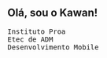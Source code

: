 ## Olá, sou o Kawan!
<kbd>Instituto Proa</kbd><br>
<kbd>Etec de ADM</kbd><br>
<kbd>Desenvolvimento Mobile<kbd><br>


<!--
**KawanTurchiai/KawanTurchiai** is a ✨ _special_ ✨ repository because its `README.md` (this file) appears on your GitHub profile.

Here are some ideas to get you started:

- 🔭 I’m currently working on ...
- 🌱 I’m currently learning ...
- 👯 I’m looking to collaborate on ...
- 🤔 I’m looking for help with ...
- 💬 Ask me about ...
- 📫 How to reach me: ...
- 😄 Pronouns: ...
- ⚡ Fun fact: ...
-->
